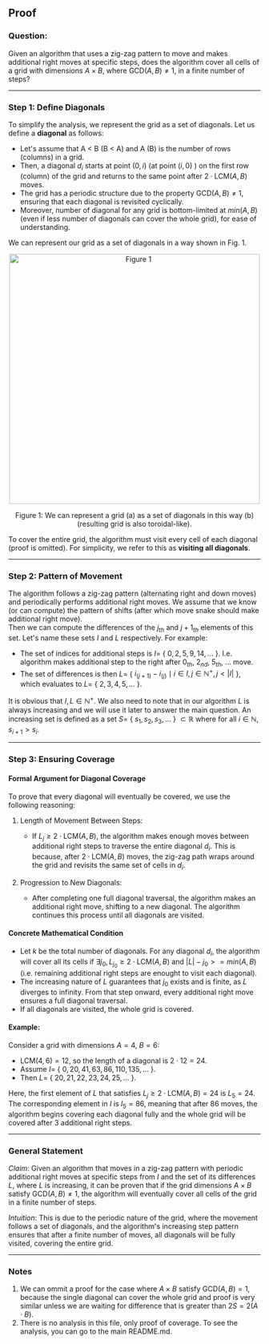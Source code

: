 ## Proof

### Question:
Given an algorithm that uses a zig-zag pattern to move and makes additional right moves at specific steps, does the algorithm cover all cells of a grid with dimensions $A \times B$, where $\text{GCD}(A, B) \neq 1$, in a finite number of steps?

---

### Step 1: Define Diagonals
To simplify the analysis, we represent the grid as a set of diagonals. Let us define a **diagonal** as follows:
- Let's assume that A < B (B < A) and A (B) is the number of rows (columns) in a grid. 
- Then, a diagonal $d_i$ starts at point $(0, i)$ (at point $(i, 0)$ ) on the first row (column) of the grid and returns to the same point after $2 \cdot \text{LCM}(A, B)$ moves. 
- The grid has a periodic structure due to the property $\text{GCD}(A, B) \neq 1$, ensuring that each diagonal is revisited cyclically.
- Moreover, number of diagonal for any grid is bottom-limited at $min(A, B)$ (even if less number of diagonals can cover the whole grid), for ease of understanding. 

We can represent our grid as a set of diagonals in a way shown in Fig. 1. 

<p align="center">
  <img src="https://github.com/user-attachments/assets/8677cf31-c3a4-4ebd-a6b9-68361d02c552" width="500" title="Figure 1">
</p>
<p align="center">Figure 1: We can represent a grid (a) as a set of diagonals in this way (b) (resulting grid is also toroidal-like).</p>

To cover the entire grid, the algorithm must visit every cell of each diagonal (proof is omitted). For simplicity, we refer to this as **visiting all diagonals**.

---

### Step 2: Pattern of Movement
The algorithm follows a zig-zag pattern (alternating right and down moves) and periodically performs additional right moves. We assume that we know (or can compute) the pattern of shifts (after which move snake should make additional right move). </br>
Then we can compute the differences of the $j_{th}$ and $j+1_{th}$ elements of this set. Let's name these sets $I$ and $L$ respectively. For example:
- The set of indices for additional steps is $I =$ { $0, 2, 5, 9, 14, ...$ }. I.e. algorithm makes additional step to the right after $0_{th}$, $2_{nd}$, $5_{th}$, ... move.
- The set of differences is then $L =$ { $i_{(j+1)} - i_{(j)} \mid i \in I, j \in \mathbb{N^+}, j < |I|$ }, which evaluates to $L =$ { $2, 3, 4, 5, ...$ }.

It is obvious that $I, L \in \mathbb{N^+}$.
We also need to note that in our algorithm $L$ is always increasing and we will use it later to answer the main question. 
An increasing set is defined as a set $S =$ { $s_1, s_2, s_3, \dots$ } $\subset \mathbb{R}$ where for all $i \in \mathbb{N}$, $s_{i+1} > s_i$.

---

### Step 3: Ensuring Coverage

#### Formal Argument for Diagonal Coverage
To prove that every diagonal will eventually be covered, we use the following reasoning:

1. Length of Movement Between Steps:
    - If $L_j \geq 2 \cdot \text{LCM}(A, B)$, the algorithm makes enough moves between additional right steps to traverse the entire diagonal $d_i$.
This is because, after $2 \cdot \text{LCM}(A, B)$ moves, the zig-zag path wraps around the grid and revisits the same set of cells in $d_i$.

2. Progression to New Diagonals:
    - After completing one full diagonal traversal, the algorithm makes an additional right move, shifting to a new diagonal.
The algorithm continues this process until all diagonals are visited.

#### **Concrete Mathematical Condition**
- Let $k$ be the total number of diagonals. For any diagonal $d_i$, the algorithm will cover all its cells if $\exists j_0, L_{j_{0}} \geq 2 \cdot \text{LCM}(A, B)$ and $|L| - j_0 >= min(A, B)$ (i.e. remaining additional right steps are enought to visit each diagonal).
- The increasing nature of $L$ guarantees that $j_0$ exists and is finite, as $L$ diverges to infinity. From that step onward, every additional right move ensures a full diagonal traversal.
- If all diagonals are visited, the whole grid is covered.

#### **Example**:
Consider a grid with dimensions $A = 4$, $B = 6$:  
- $\text{LCM}(4, 6) = 12$, so the length of a diagonal is $2 \cdot 12 = 24$.  
- Assume $I =$ { $0, 20, 41, 63, 86, 110, 135, \dots$ }.  
- Then $L =$ { $20, 21, 22, 23, 24, 25, \dots$ }.  

Here, the first element of $L$ that satisfies $L_j \geq 2 \cdot \text{LCM}(A, B) = 24$ is $L_5 = 24$. The corresponding element in $I$ is $I_5 = 86$, meaning that after 86 moves, the algorithm begins covering each diagonal fully and the whole grid will be covered after 3 additional right steps.


---

### General Statement

*Claim*: Given an algorithm that moves in a zig-zag pattern with periodic additional right moves at specific steps from $I$ and the set of its differences $L$, where $L$ is increasing, it can be proven that if the grid dimensions $A \times B$ satisfy $\text{GCD}(A, B) \neq 1$, the algorithm will eventually cover all cells of the grid in a finite number of steps. </br>

*Intuition*: This is due to the periodic nature of the grid, where the movement follows a set of diagonals, and the algorithm's increasing step pattern ensures that after a finite number of moves, all diagonals will be fully visited, covering the entire grid.



---

### Notes
1. We can ommit a proof for the case where $A \times B$ satisfy $\text{GCD}(A, B) = 1$, because the single diagonal can cover the whole grid and proof is very similar unless we are waiting for difference that is greater than $2S = 2(A \cdot B)$.
2. There is no analysis in this file, only proof of coverage. To see the analysis, you can go to the main README.md. 
